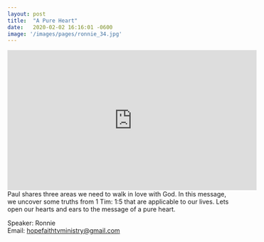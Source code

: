 ```yaml
---
layout: post
title:  "A Pure Heart"
date:   2020-02-02 16:16:01 -0600
image: '/images/pages/ronnie_34.jpg'
---
```

<iframe width="560" height="315" src="https://www.youtube.com/embed/F1WFNCLzhR0" frameborder="0" allow="accelerometer; autoplay; encrypted-media; gyroscope; picture-in-picture" allowfullscreen></iframe>
Paul shares three areas we need to walk in love with God. In this message, we uncover some truths from 1 Tim: 1:5 that are applicable to our lives. Lets open our hearts and ears to the message of a pure heart.

Speaker: Ronnie <br>
Email: hopefaithtvministry@gmail.com 
